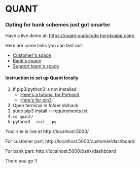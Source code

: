 # QUANT
### Opting for bank schemes just got smarter

Have a live demo at: https://quant-sudocode.herokuapp.com/

Here are some links you can test out:
* [Customer's space](https://quant-sudocode.herokuapp.com/customer/dashboard)
* [Bank's space](https://quant-sudocode.herokuapp.com/bank/dashboard)
* [Support team's space](https://quant-sudocode.herokuapp.com/bank/support)


#### Instruction to set up Quant locally

1. If pip3/python3 is not installed
   * [Here's a tutorial for Python3](https://tutorial.djangogirls.org/en/python_installation/)
   * [Here's for pip3](https://pip.pypa.io/en/stable/installing/)
2. Open terminal in folder sbihack
3. sudo pip3 install -r requirements.txt
4. ```cd quant/```
5. python3 ```__init__.py```


Your site is live at http://localhost:5000/

For customer part: http://localhost:5000/customer/dashboard

For bank part: http://localhost:5000/bank/dashboard

There you go !!
